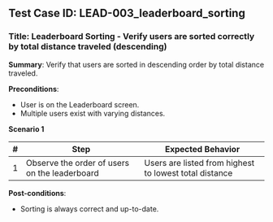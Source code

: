 ## Test Case ID: LEAD-003_leaderboard_sorting
### Title: Leaderboard Sorting - Verify users are sorted correctly by total distance traveled (descending)

**Summary**: Verify that users are sorted in descending order by total distance traveled.

**Preconditions**: 
- User is on the Leaderboard screen.
- Multiple users exist with varying distances.

**Scenario 1**

| # | Step                                      | Expected Behavior                                       |
|---|-------------------------------------------|--------------------------------------------------------|
| 1 | Observe the order of users on the leaderboard | Users are listed from highest to lowest total distance  |

**Post-conditions**:
- Sorting is always correct and up-to-date.
